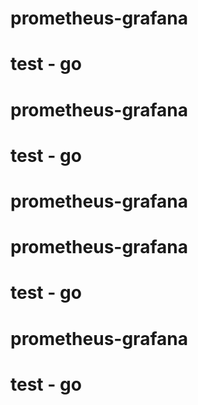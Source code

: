 
# prometheus-grafana
# test - go 
# prometheus-grafana

# test - go 
# prometheus-grafana

# prometheus-grafana
# test - go 
# prometheus-grafana

# test - go 
